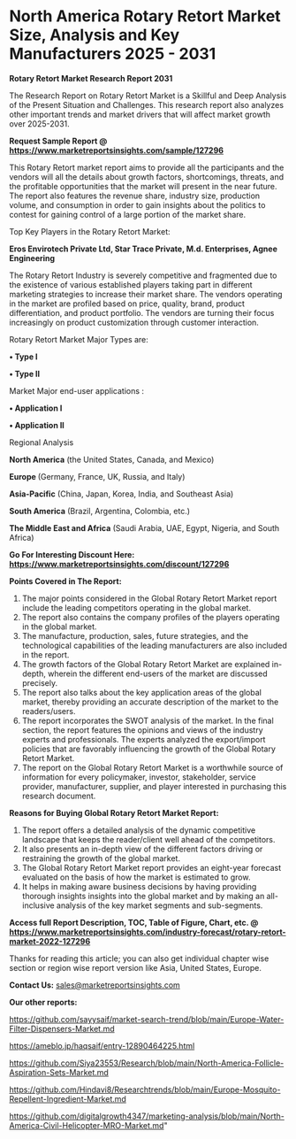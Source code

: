 # North America Rotary Retort Market Size, Analysis and Key Manufacturers 2025 - 2031

<strong>Rotary Retort Market Research Report 2031</strong>

The Research Report on Rotary Retort Market is a Skillful and Deep Analysis of the Present Situation and Challenges. This research report also analyzes other important trends and market drivers that will affect market growth over 2025-2031.

<strong>Request Sample Report @ <a href=https://www.marketreportsinsights.com/sample/127296>https://www.marketreportsinsights.com/sample/127296</a></strong>

This Rotary Retort market report aims to provide all the participants and the vendors will all the details about growth factors, shortcomings, threats, and the profitable opportunities that the market will present in the near future. The report also features the revenue share, industry size, production volume, and consumption in order to gain insights about the politics to contest for gaining control of a large portion of the market share.

Top Key Players in the Rotary Retort Market:

<strong>Eros Envirotech Private Ltd, Star Trace Private, M.d. Enterprises, Agnee Engineering</strong>

The Rotary Retort Industry is severely competitive and fragmented due to the existence of various established players taking part in different marketing strategies to increase their market share. The vendors operating in the market are profiled based on price, quality, brand, product differentiation, and product portfolio. The vendors are turning their focus increasingly on product customization through customer interaction.

Rotary Retort Market Major Types are:

<strong>• Type I

• Type II</strong>

Market Major end-user applications :

<strong>• Application I

• Application II</strong>

Regional Analysis

</u><strong><b>North America</b></strong> (the United States, Canada, and Mexico)

<strong><b>Europe </b></strong>(Germany, France, UK, Russia, and Italy)

<strong><b>Asia-Pacific</b></strong> (China, Japan, Korea, India, and Southeast Asia)

<strong><b>South America</b></strong> (Brazil, Argentina, Colombia, etc.)

<strong><b>The Middle East and Africa</b></strong> (Saudi Arabia, UAE, Egypt, Nigeria, and South Africa)

<strong>Go For Interesting Discount Here: <a href=https://www.marketreportsinsights.com/discount/127296>https://www.marketreportsinsights.com/discount/127296</a></strong>

<strong>Points Covered in The Report:</strong>
<ol>
  <li>The major points considered in the Global Rotary Retort Market report include the leading competitors operating in the global market.</li>
  <li>The report also contains the company profiles of the players operating in the global market.</li>
  <li>The manufacture, production, sales, future strategies, and the technological capabilities of the leading manufacturers are also included in the report.</li>
  <li>The growth factors of the Global Rotary Retort Market are explained in-depth, wherein the different end-users of the market are discussed precisely.</li>
  <li>The report also talks about the key application areas of the global market, thereby providing an accurate description of the market to the readers/users.</li>
  <li>The report incorporates the SWOT analysis of the market. In the final section, the report features the opinions and views of the industry experts and professionals. The experts analyzed the export/import policies that are favorably influencing the growth of the Global Rotary Retort Market.</li>
  <li>The report on the Global Rotary Retort Market is a worthwhile source of information for every policymaker, investor, stakeholder, service provider, manufacturer, supplier, and player interested in purchasing this research document.</li>
</ol>
<strong>Reasons for Buying Global Rotary Retort Market Report:</strong>

<ol>
  <li>The report offers a detailed analysis of the dynamic competitive landscape that keeps the reader/client well ahead of the competitors.</li>
  <li>It also presents an in-depth view of the different factors driving or restraining the growth of the global market.</li>
  <li>The Global Rotary Retort Market report provides an eight-year forecast evaluated on the basis of how the market is estimated to grow.</li>
  <li>It helps in making aware business decisions by having providing thorough insights insights into the global market and by making an all-inclusive analysis of the key market segments and sub-segments.</li>
</ol>
<strong>Access full Report Description, TOC, Table of Figure, Chart, etc. @ <a href=https://www.marketreportsinsights.com/industry-forecast/rotary-retort-market-2022-127296>https://www.marketreportsinsights.com/industry-forecast/rotary-retort-market-2022-127296</a></strong>


Thanks for reading this article; you can also get individual chapter wise section or region wise report version like Asia, United States, Europe.

<strong>Contact Us:</strong>
sales@marketreportsinsights.com

<strong>Our other reports:</strong>

<a href=https://github.com/sayysaif/market-search-trend/blob/main/Europe-Water-Filter-Dispensers-Market.md>https://github.com/sayysaif/market-search-trend/blob/main/Europe-Water-Filter-Dispensers-Market.md</a>

<a href=https://ameblo.jp/haqsaif/entry-12890464225.html>https://ameblo.jp/haqsaif/entry-12890464225.html</a>

<a href=https://github.com/Siya23553/Research/blob/main/North-America-Follicle-Aspiration-Sets-Market.md>https://github.com/Siya23553/Research/blob/main/North-America-Follicle-Aspiration-Sets-Market.md</a>

<a href=https://github.com/Hindavi8/Researchtrends/blob/main/Europe-Mosquito-Repellent-Ingredient-Market.md>https://github.com/Hindavi8/Researchtrends/blob/main/Europe-Mosquito-Repellent-Ingredient-Market.md</a>

<a href=https://github.com/digitalgrowth4347/marketing-analysis/blob/main/North-America-Civil-Helicopter-MRO-Market.md>https://github.com/digitalgrowth4347/marketing-analysis/blob/main/North-America-Civil-Helicopter-MRO-Market.md</a>"
